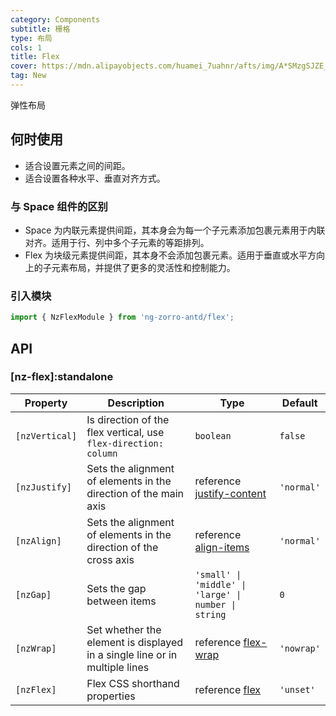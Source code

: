 ```yaml
---
category: Components
subtitle: 栅格
type: 布局
cols: 1
title: Flex
cover: https://mdn.alipayobjects.com/huamei_7uahnr/afts/img/A*SMzgSJZE_AwAAAAAAAAAAAAADrJ8AQ/original
tag: New
---
```


弹性布局

## 何时使用

- 适合设置元素之间的间距。
- 适合设置各种水平、垂直对齐方式。

### 与 Space 组件的区别

- Space 为内联元素提供间距，其本身会为每一个子元素添加包裹元素用于内联对齐。适用于行、列中多个子元素的等距排列。
- Flex 为块级元素提供间距，其本身不会添加包裹元素。适用于垂直或水平方向上的子元素布局，并提供了更多的灵活性和控制能力。

### 引入模块

```ts
import { NzFlexModule } from 'ng-zorro-antd/flex';
```

## API

### [nz-flex]:standalone

| Property       | Description                                                                | Type                                                                                          | Default    |
| -------------- | -------------------------------------------------------------------------- | --------------------------------------------------------------------------------------------- | ---------- |
| `[nzVertical]` | Is direction of the flex vertical, use `flex-direction: column`            | `boolean`                                                                                     | `false`    |
| `[nzJustify]`  | Sets the alignment of elements in the direction of the main axis           | reference [justify-content](https://developer.mozilla.org/en-US/docs/Web/CSS/justify-content) | `'normal'` |
| `[nzAlign]`    | Sets the alignment of elements in the direction of the cross axis          | reference [align-items](https://developer.mozilla.org/en-US/docs/Web/CSS/align-items)         | `'normal'` |
| `[nzGap]`      | Sets the gap between items                                                 | `'small' \| 'middle' \| 'large' \| number \| string`                                          | `0`        |
| `[nzWrap]`     | Set whether the element is displayed in a single line or in multiple lines | reference [flex-wrap](https://developer.mozilla.org/en-US/docs/Web/CSS/flex-wrap)             | `'nowrap'` |
| `[nzFlex]`     | Flex CSS shorthand properties                                              | reference [flex](https://developer.mozilla.org/en-US/docs/Web/CSS/flex)                       | `'unset'`  |
